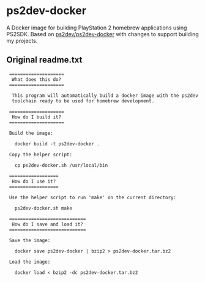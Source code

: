 # ps2dev-docker

A Docker image for building PlayStation 2 homebrew applications using PS2SDK.
Based on [ps2dev/ps2dev-docker](https://github.com/ps2dev/ps2dev-docker) with
changes to support building my projects.

## Original readme.txt
```
 ====================
  What does this do?
 ====================

  This program will automatically build a docker image with the ps2dev
  toolchain ready to be used for homebrew development.

 ====================
  How do I build it?
 ====================

 Build the image:

   docker build -t ps2dev-docker .

 Copy the helper script:

   cp ps2dev-docker.sh /usr/local/bin

 ==================
  How do I use it?
 ==================

 Use the helper script to run 'make' on the current directory:

   ps2dev-docker.sh make

 ============================
  How do I save and load it?
 ============================

 Save the image:

   docker save ps2dev-docker | bzip2 > ps2dev-docker.tar.bz2

 Load the image:

   docker load < bzip2 -dc ps2dev-docker.tar.bz2
```